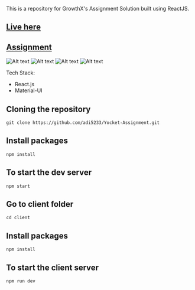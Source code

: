 This is a repository for GrowthX's Assignment Solution built using ReactJS.

## [Live here](https://yocket-assignment-ws35.onrender.com/)

## [Assignment](https://docs.google.com/document/d/1JE5N-lXOkZzkrNb3bgYJbZ1mYg9gvpP14lD-ZszEnuQ/edit)

![Alt text](<Screenshot 2024-04-21 at 10.08.35 PM.png>)
![Alt text](<Screenshot 2024-04-21 at 10.08.58 PM.png>)
![Alt text](<Screenshot 2024-04-21 at 10.09.19 PM.png>)
![Alt text](<Screenshot 2024-04-21 at 10.09.57 PM.png>)

Tech Stack:

- React.js
- Material-UI

## Cloning the repository

```shell
git clone https://github.com/adi5233/Yocket-Assignment.git
```

## Install packages

```shell
npm install
```

## To start the dev server

```shell
npm start
```

## Go to client folder

```shell
cd client
```

## Install packages

```shell
npm install
```

## To start the client server

```shell
npm run dev
```
